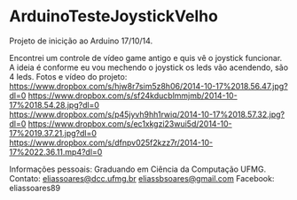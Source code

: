 ArduinoTesteJoystickVelho
=========================
Projeto de inicição ao Arduino 17/10/14.

Encontrei um controle de vídeo game antigo e quis vê o joystick funcionar.
A ideia é conforme eu vou mechendo o joystick os leds vão acendendo, são 4 leds.
Fotos e vídeo do projeto:
https://www.dropbox.com/s/hjw8r7sim5z8h06/2014-10-17%2018.56.47.jpg?dl=0
https://www.dropbox.com/s/sf24kducblmmjmb/2014-10-17%2018.54.28.jpg?dl=0
https://www.dropbox.com/s/p45jyvh9hh1rwiq/2014-10-17%2018.57.32.jpg?dl=0
https://www.dropbox.com/s/ec1xkgzi23wui5d/2014-10-17%2019.37.21.jpg?dl=0
https://www.dropbox.com/s/dfnpv025f2kzz7r/2014-10-17%2022.36.11.mp4?dl=0

Informações pessoais: Graduando em Ciência da Computação UFMG. 
Contato: eliassoares@dcc.ufmg.br eliassbsoares@gmail.com Facebook: eliassoares89
